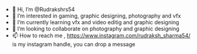 - 👋 Hi, I’m @Rudrakshrs54
- 👀 I’m interested in gaming, graphic designing, photography and vfx
- 🌱 I’m currently learning vfx and video editig and graphic designing
- 💞️ I’m looking to collaborate on photography and graphic designing
- 📫 How to reach me , https://www.instagram.com/rudraksh_sharma54/ is my instagram handle, you can drop a message 

<!---
Rudrakshrs54/Rudrakshrs54 is a ✨ special ✨ repository because its `README.md` (this file) appears on your GitHub profile.
You can click the Preview link to take a look at your changes.
--->
